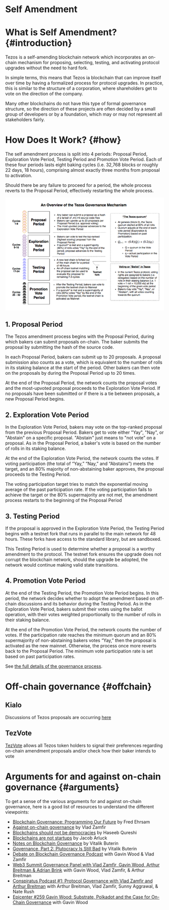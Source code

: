 # Self Amendment

# What is Self Amendment? {#introduction}

Tezos is a self-amending blockchain network which incorporates an on-chain mechanism for proposing, selecting, testing, and activating protocol upgrades without the need to hard fork.

In simple terms, this means that Tezos ia blockchain that can improve itself over time by having a formalized process for protocol upgrades. In practice, this is similar to the structure of a corporation, where shareholders get to vote on the direction of the company. 

Many other blockchains do not have this type of formal governance structure, so the direction of these projects are often decided by a small group of developers or by a foundation, which may or may not represent all stakeholders fairly. 

# How Does It Work? {#how}

The self amendment process is split into 4 periods: Proposal Period, Exploration Vote Period, Testing Period and Promotion Vote Period. Each of these four periods lasts eight baking cycles (i.e. 32,768 blocks or roughly 22 days, 18 hours), comprising almost exactly three months from proposal to activation.

Should there be any failure to proceed for a period, the whole process reverts to the Proposal Period, effectively restarting the whole process.

![](../img/self-amendment.png)

## 1. Proposal Period

The Tezos amendment process begins with the Proposal Period, during which bakers can submit proposals on-chain. The baker submits the proposal by submitting the hash of the source code.

In each Proposal Period, bakers can submit up to 20 proposals. A proposal submission also counts as a vote, which is equivalent to the number of rolls in its staking balance at the start of the period. Other bakers can then vote on the proposals by during the Proposal Period up to 20 times.

At the end of the Proposal Period, the network counts the proposal votes and the most-upvoted proposal proceeds to the Exploration Vote Period. If no proposals have been submitted or if there is a tie between proposals, a new Proposal Period begins.

## 2. Exploration Vote Period

In the Exploration Vote Period, bakers may vote on the top-ranked proposal from the previous Proposal Period. Bakers get to vote either "Yay", "Nay", or "Abstain" on a specific proposal. "Abstain" just means to "not vote" on a proposal. As in the Proposal Period, a baker's vote is based on the number of rolls in its staking balance.

At the end of the Exploration Vote Period, the network counts the votes. If voting participation (the total of “Yay,” “Nay,” and “Abstains”) meets the target, and an 80% majority of non-abstaining baker approves, the proposal proceeds to the Testing Period.

The voting participation target tries to match the exponential moving average of the past participation rate. If the voting participation fails to achieve the target or the 80% supermajority are not met, the amendment process restarts to the beginning of the Proposal Period

## 3. Testing Period

If the proposal is approved in the Exploration Vote Period, the Testing Period begins with a testnet fork that runs in parallel to the main network for 48 hours. These forks have access to the standard library, but are sandboxed.

This Testing Period is used to determine whether a proposal is a worthy amendment to the protocol. The testnet fork ensures the upgrade does not corrupt the blockchain network, should the upgrade be adopted, the network would continue making valid state transitions.

## 4. Promotion Vote Period

At the end of the Testing Period, the Promotion Vote Period begins. In this period, the network decides whether to adopt the amendment based on off-chain discussions and its behavior during the Testing Period. As in the Exploration Vote Period, bakers submit their votes using the ballot operation, with their votes weighted proportionally to the number of rolls in their staking balance.

At the end of the Promotion Vote Period, the network counts the number of votes. If the participation rate reaches the minimum quorum and an 80% supermajority of non-abstaining bakers votes “Yay,” then the proposal is activated as the new mainnet. Otherwise, the process once more reverts back to the Proposal Period. The minimum vote participation rate is set based on past participation rates.

See [the full details of the governance process](https://medium.com/tezos/amending-tezos-b77949d97e1e).

# Off-chain governance {#offchain}

## Kialo

Discussions of Tezos proposals are occurring [here](https://www.kialo.com/tezos-protocol-amendment-1-25295/settings?back=%2Ftezos-protocol-amendment-1-25295%2F25295.0%3D25295.2%2B25295.81%2F%2B25295.81%2Fcomments)

## TezVote

[TezVote](Tezvote.com) allows all Tezos token holders to signal their preferences regarding on-chain amendment proposals and/or check how their baker intends to vote

# Arguments for and against on-chain governance {#arguments}
To get a sense of the various arguments for and against on-chain governance, here is a good list of resources to understand the different viewpoints:

- [Blockchain Governance: Programming Our Future](https://medium.com/@FEhrsam/blockchain-governance-programming-our-future-c3bfe30f2d74) by Fred Ehrsam 
- [Against on-chain governance](https://medium.com/@Vlad_Zamfir/against-on-chain-governance-a4ceacd040ca) by Vlad Zamfir
- [Blockchains should not be democracies](https://hackernoon.com/blockchains-should-not-be-democracies-14379e0e23ad) by Haseeb Qureshi
- [Blockchains are not startups](https://medium.com/tezos/blockchains-are-not-startups-16449e210a61) by Jacob Arluck
- [Notes on Blockchain Governance](https://vitalik.ca/general/2017/12/17/voting.html) by Vitalik Buterin
- [Governance, Part 2: Plutocracy Is Still Bad](https://vitalik.ca/general/2018/03/28/plutocracy.html) by Vitalik Buterin
- [Debate on Blockchain Governance Podcast](https://www.zeroknowledge.fm/52) with Gavin Wood & Vlad Zamfir
- [Web3 Summit Governance Panel with Vlad Zamfir, Gavin Wood, Arthur Breitman & Adrian Brink](https://www.youtube.com/watch?v=eO3fG_1YrE4) with Gavin Wood, Vlad Zamfir, & Arthur Breitman
- [Conspiratus Podcast #1: Protocol Governance with Vlad Zamfir and Arthur Breitman](https://www.youtube.com/watch?v=IDY_inT-q0U) with Arthur Breitman, Vlad Zamfir, Sunny Aggrawal, & Nate Rush
- [Epicenter #259 Gavin Wood: Substrate, Polkadot and the Case for On-Chain Governance](https://www.youtube.com/watch?v=eP4mT19S_jg) with Gavin Wood